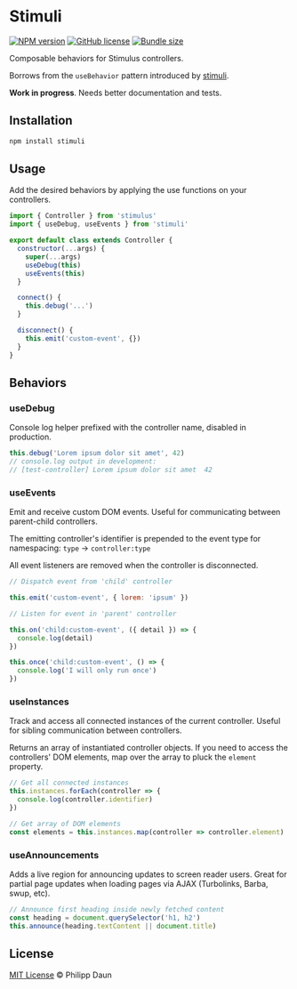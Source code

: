 # Stimuli

[![NPM version](https://img.shields.io/npm/v/stimuli?color=97aab4)](https://www.npmjs.com/package/stimuli)
[![GitHub license](https://img.shields.io/github/license/daun/stimuli?color=97aab4)](./LICENSE)
[![Bundle size](https://img.shields.io/bundlephobia/minzip/stimuli?color=97aab4&label=size)](https://bundlephobia.com/result?p=stimuli)
<!-- [![GitHub (pre-)release date](https://img.shields.io/github/release-date-pre/daun/stimuli?label=updated)](https://github.com/daun/stimuli/releases) -->

Composable behaviors for Stimulus controllers.

Borrows from the `useBehavior` pattern introduced by
[stimuli](https://github.com/stimuli/stimuli).

**Work in progress**. Needs better documentation and tests.

## Installation

```bash
npm install stimuli
```

## Usage

Add the desired behaviors by applying the use functions on your controllers.

```js
import { Controller } from 'stimulus'
import { useDebug, useEvents } from 'stimuli'

export default class extends Controller {
  constructor(...args) {
    super(...args)
    useDebug(this)
    useEvents(this)
  }

  connect() {
    this.debug('...')
  }

  disconnect() {
    this.emit('custom-event', {})
  }
}
```

## Behaviors

### useDebug

Console log helper prefixed with the controller name, disabled in production.

```js
this.debug('Lorem ipsum dolor sit amet', 42)
// console.log output in development:
// [test-controller] Lorem ipsum dolor sit amet  42
```

### useEvents

Emit and receive custom DOM events. Useful for communicating between
parent-child controllers.

The emitting controller's identifier is prepended to the event type for
namespacing: `type` → `controller:type`

All event listeners are removed when the controller is disconnected.

```js
// Dispatch event from 'child' controller

this.emit('custom-event', { lorem: 'ipsum' })

// Listen for event in 'parent' controller

this.on('child:custom-event', ({ detail }) => {
  console.log(detail)
})

this.once('child:custom-event', () => {
  console.log('I will only run once')
})
```

### useInstances

Track and access all connected instances of the current controller. Useful for
sibling communication between controllers.

Returns an array of instantiated controller objects. If you need to access the
controllers' DOM elements, map over the array to pluck the `element` property.

```js
// Get all connected instances
this.instances.forEach(controller => {
  console.log(controller.identifier)
})

// Get array of DOM elements
const elements = this.instances.map(controller => controller.element)
```

### useAnnouncements

Adds a live region for announcing updates to screen reader users. Great for
partial page updates when loading pages via AJAX (Turbolinks, Barba, swup, etc).

```js
// Announce first heading inside newly fetched content
const heading = document.querySelector('h1, h2')
this.announce(heading.textContent || document.title)
```

## License

[MIT License](https://opensource.org/licenses/MIT) © Philipp Daun
